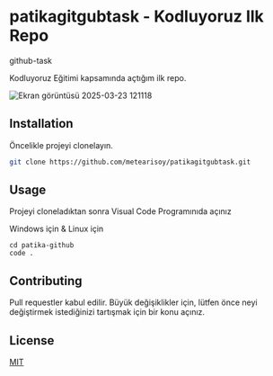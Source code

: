 # patikagitgubtask - Kodluyoruz Ilk Repo
github-task

Kodluyoruz Eğitimi kapsamında açtığım ilk repo.

![Ekran görüntüsü 2025-03-23 121118](https://github.com/user-attachments/assets/5314f385-63d4-49a0-bf10-d3a05db2c6b3)

## Installation
Öncelikle projeyi clonelayın.
```bash
git clone https://github.com/metearisoy/patikagitgubtask.git
```

## Usage
Projeyi cloneladıktan sonra Visual Code Programınıda açınız

Windows için & Linux için

```linux
cd patika-github
code .
```

## Contributing
Pull requestler kabul edilir. Büyük değişiklikler için, lütfen önce neyi değiştirmek istediğinizi tartışmak için bir konu açınız.

## License

[MIT](https://choosealicense.com/licenses/mit/)

